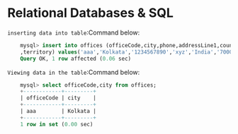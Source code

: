 # Relational Databases & SQL

`inserting data into table`:Command below:

```sql
    mysql> insert into offices (officeCode,city,phone,addressLine1,country,postalCode
    ,territory) values('aaa','Kolkata','1234567890','xyz','India','700000','Asia');
    Query OK, 1 row affected (0.06 sec)
```

`Viewing data in the table`:Command below:

```sql
    mysql> select officeCode,city from offices;
    +------------+---------+
    | officeCode | city    |
    +------------+---------+
    | aaa        | Kolkata |
    +------------+---------+
    1 row in set (0.00 sec)
```
